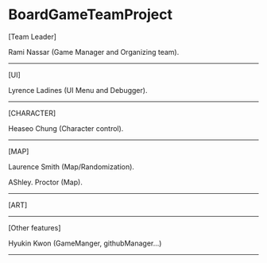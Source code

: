 # BoardGameTeamProject


[Team Leader]

Rami Nassar (Game Manager and Organizing team).

--------------------------------------------------------

[UI]

Lyrence Ladines (UI Menu and Debugger).

--------------------------------------------------------

[CHARACTER]

Heaseo Chung (Character control).

--------------------------------------------------------

[MAP]

Laurence Smith (Map/Randomization).

AShley. Proctor (Map).

--------------------------------------------------------

[ART]


--------------------------------------------------------

[Other features]

Hyukin Kwon (GameManger, githubManager...)

--------------------------------------------------------

